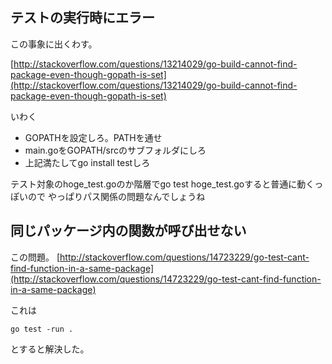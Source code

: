 
## テストの実行時にエラー

この事象に出くわす。


[http://stackoverflow.com/questions/13214029/go-build-cannot-find-package-even-though-gopath-is-set](http://stackoverflow.com/questions/13214029/go-build-cannot-find-package-even-though-gopath-is-set)


  
  
いわく

* GOPATHを設定しろ。PATHを通せ
* main.goをGOPATH/srcのサブフォルダにしろ
* 上記満たしてgo install testしろ
  
  
  
テスト対象のhoge_test.goのか階層でgo test hoge_test.goすると普通に動くっぽいので
やっぱりパス関係の問題なんでしょうね



## 同じパッケージ内の関数が呼び出せない

この問題。
[http://stackoverflow.com/questions/14723229/go-test-cant-find-function-in-a-same-package](http://stackoverflow.com/questions/14723229/go-test-cant-find-function-in-a-same-package)

これは
```
go test -run .
```
とすると解決した。
